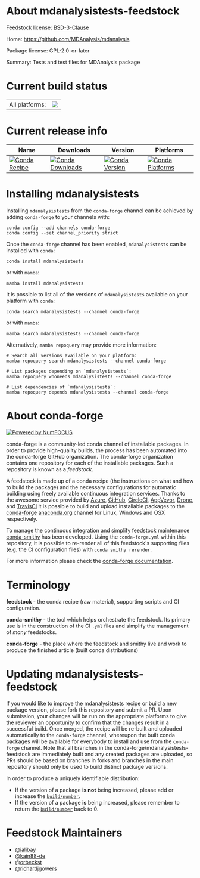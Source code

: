 About mdanalysistests-feedstock
===============================

Feedstock license: [BSD-3-Clause](https://github.com/conda-forge/mdanalysistests-feedstock/blob/main/LICENSE.txt)

Home: https://github.com/MDAnalysis/mdanalysis

Package license: GPL-2.0-or-later

Summary: Tests and test files for MDAnalysis package

Current build status
====================


<table><tr><td>All platforms:</td>
    <td>
      <a href="https://dev.azure.com/conda-forge/feedstock-builds/_build/latest?definitionId=5221&branchName=main">
        <img src="https://dev.azure.com/conda-forge/feedstock-builds/_apis/build/status/mdanalysistests-feedstock?branchName=main">
      </a>
    </td>
  </tr>
</table>

Current release info
====================

| Name | Downloads | Version | Platforms |
| --- | --- | --- | --- |
| [![Conda Recipe](https://img.shields.io/badge/recipe-mdanalysistests-green.svg)](https://anaconda.org/conda-forge/mdanalysistests) | [![Conda Downloads](https://img.shields.io/conda/dn/conda-forge/mdanalysistests.svg)](https://anaconda.org/conda-forge/mdanalysistests) | [![Conda Version](https://img.shields.io/conda/vn/conda-forge/mdanalysistests.svg)](https://anaconda.org/conda-forge/mdanalysistests) | [![Conda Platforms](https://img.shields.io/conda/pn/conda-forge/mdanalysistests.svg)](https://anaconda.org/conda-forge/mdanalysistests) |

Installing mdanalysistests
==========================

Installing `mdanalysistests` from the `conda-forge` channel can be achieved by adding `conda-forge` to your channels with:

```
conda config --add channels conda-forge
conda config --set channel_priority strict
```

Once the `conda-forge` channel has been enabled, `mdanalysistests` can be installed with `conda`:

```
conda install mdanalysistests
```

or with `mamba`:

```
mamba install mdanalysistests
```

It is possible to list all of the versions of `mdanalysistests` available on your platform with `conda`:

```
conda search mdanalysistests --channel conda-forge
```

or with `mamba`:

```
mamba search mdanalysistests --channel conda-forge
```

Alternatively, `mamba repoquery` may provide more information:

```
# Search all versions available on your platform:
mamba repoquery search mdanalysistests --channel conda-forge

# List packages depending on `mdanalysistests`:
mamba repoquery whoneeds mdanalysistests --channel conda-forge

# List dependencies of `mdanalysistests`:
mamba repoquery depends mdanalysistests --channel conda-forge
```


About conda-forge
=================

[![Powered by
NumFOCUS](https://img.shields.io/badge/powered%20by-NumFOCUS-orange.svg?style=flat&colorA=E1523D&colorB=007D8A)](https://numfocus.org)

conda-forge is a community-led conda channel of installable packages.
In order to provide high-quality builds, the process has been automated into the
conda-forge GitHub organization. The conda-forge organization contains one repository
for each of the installable packages. Such a repository is known as a *feedstock*.

A feedstock is made up of a conda recipe (the instructions on what and how to build
the package) and the necessary configurations for automatic building using freely
available continuous integration services. Thanks to the awesome service provided by
[Azure](https://azure.microsoft.com/en-us/services/devops/), [GitHub](https://github.com/),
[CircleCI](https://circleci.com/), [AppVeyor](https://www.appveyor.com/),
[Drone](https://cloud.drone.io/welcome), and [TravisCI](https://travis-ci.com/)
it is possible to build and upload installable packages to the
[conda-forge](https://anaconda.org/conda-forge) [anaconda.org](https://anaconda.org/)
channel for Linux, Windows and OSX respectively.

To manage the continuous integration and simplify feedstock maintenance
[conda-smithy](https://github.com/conda-forge/conda-smithy) has been developed.
Using the ``conda-forge.yml`` within this repository, it is possible to re-render all of
this feedstock's supporting files (e.g. the CI configuration files) with ``conda smithy rerender``.

For more information please check the [conda-forge documentation](https://conda-forge.org/docs/).

Terminology
===========

**feedstock** - the conda recipe (raw material), supporting scripts and CI configuration.

**conda-smithy** - the tool which helps orchestrate the feedstock.
                   Its primary use is in the construction of the CI ``.yml`` files
                   and simplify the management of *many* feedstocks.

**conda-forge** - the place where the feedstock and smithy live and work to
                  produce the finished article (built conda distributions)


Updating mdanalysistests-feedstock
==================================

If you would like to improve the mdanalysistests recipe or build a new
package version, please fork this repository and submit a PR. Upon submission,
your changes will be run on the appropriate platforms to give the reviewer an
opportunity to confirm that the changes result in a successful build. Once
merged, the recipe will be re-built and uploaded automatically to the
`conda-forge` channel, whereupon the built conda packages will be available for
everybody to install and use from the `conda-forge` channel.
Note that all branches in the conda-forge/mdanalysistests-feedstock are
immediately built and any created packages are uploaded, so PRs should be based
on branches in forks and branches in the main repository should only be used to
build distinct package versions.

In order to produce a uniquely identifiable distribution:
 * If the version of a package **is not** being increased, please add or increase
   the [``build/number``](https://docs.conda.io/projects/conda-build/en/latest/resources/define-metadata.html#build-number-and-string).
 * If the version of a package **is** being increased, please remember to return
   the [``build/number``](https://docs.conda.io/projects/conda-build/en/latest/resources/define-metadata.html#build-number-and-string)
   back to 0.

Feedstock Maintainers
=====================

* [@ialibay](https://github.com/ialibay/)
* [@kain88-de](https://github.com/kain88-de/)
* [@orbeckst](https://github.com/orbeckst/)
* [@richardjgowers](https://github.com/richardjgowers/)


